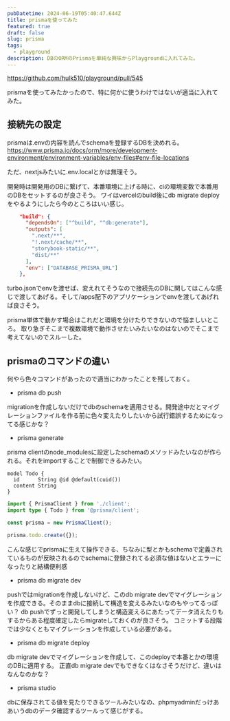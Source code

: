 ```yaml
---
pubDatetime: 2024-06-19T05:40:47.644Z
title: prismaを使ってみた
featured: true
draft: false
slug: prisma
tags:
  - playground
description: DBのORMのPrismaを単純な興味からPlaygroundに入れてみた。
---
```


<https://github.com/hulk510/playground/pull/545>

prismaを使ってみたかったので、特に何かに使うわけではないが適当に入れてみた。

## 接続先の設定

prismaは.envの内容を読んでschemaを登録するDBを決めれる。
<https://www.prisma.io/docs/orm/more/development-environment/environment-variables/env-files#env-file-locations>

ただ、nextjsみたいに.env.localとかは無理そう。

開発時は開発用のDBに繋げて、本番環境に上げる時に、ciの環境変数で本番用のDBをセットするのが良さそう。
ワイはvercelのbuild後にdb migrate deployをやるようにしたら今のところはいい感じ。

```json file="turbo.json"
    "build": {
      "dependsOn": ["^build", "^db:generate"],
      "outputs": [
        ".next/**",
        "!.next/cache/**",
        "storybook-static/**",
        "dist/**"
      ],
      "env": ["DATABASE_PRISMA_URL"]
    },
```

turbo.jsonでenvを渡せば、変えれてそうなので接続先のDBに関してはこんな感じで渡してあげる。そして/apps配下のアプリケーションでenvを渡してあげれば良さそう。

prisma単体で動かす場合はこれだと環境を分けたりできないので悩ましいところ。
取り急ぎそこまで複数環境で動作させたいみたいなのはないのでそこまで考えてないのでスルーした。

## prismaのコマンドの違い

何やら色々コマンドがあったので適当にわかったことを残しておく。

- prisma db push

migrationを作成しないだけでdbのschemaを適用させる。開発途中だとマイグレーションファイルを作る前に色々変えたりしたいから試行錯誤するためになってる感じかな？

- prisma generate

prisma clientのnode_modulesに設定したschemaのメソッドみたいなのが作られる。それをimportすることで制御できるみたい。

```prisma file="schema.prisma"
model Todo {
  id      String @id @default(cuid())
  content String
}
```

```ts
import { PrismaClient } from './client';
import type { Todo } from '@prisma/client';

const prisma = new PrismaClient();

prisma.todo.create({});
```

こんな感じでprismaに生えて操作できる、ちなみに型とかもschemaで定義されているものが反映されるのでschemaに登録されてる必須な値はないとエラーになったりと結構便利感

- prisma db migrate dev

pushではmigrationを作成しないけど、このdb migrate devでマイグレーションを作成できる。そのままdbに接続して構造を変えるみたいなのもやってるっぽい？
db pushでずっと開発してしまうと構造変えるにあたってデータ消えたりもするからある程度確定したらmigrateしておくのが良さそう。
コミットする段階では少なくともマイグレーションを作成している必要がある。

- prisma db migrate deploy

db migrate devでマイグレーションを作成して、このdeployで本番とかの環境のDBに適用する。
正直db migrate devでもできなくはなさそうだけど、違いはなんなのかな？

- prisma studio

dbに保存されてる値を見たりできるツールみたいなの、phpmyadminだっけああいうdbのデータ確認するツールって感じがする。
